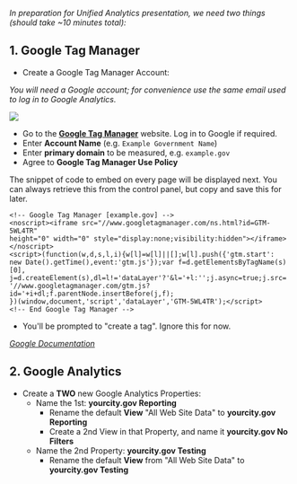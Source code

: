 _In preparation for Unified Analytics presentation, we need two things (should take ~10 minutes total):_

## 1. Google Tag Manager
- Create a Google Tag Manager Account:

_You will need a Google account; for convenience use the same email used to log in to Google Analytics._

![](https://raw.githubusercontent.com/laurenancona/unified-analytics/master/images/1-signup-screen.png)
- Go to the **[Google Tag Manager](https://tagmanager.google.com)** website. Log in to Google if required.
- Enter **Account Name** (e.g. `Example Government Name`)
- Enter **primary domain** to be measured, e.g. `example.gov`
- Agree to **Google Tag Manager Use Policy**

The snippet of code to embed on every page will be displayed next. You can always retrieve this from the control panel, but copy and save this for later.

```
<!-- Google Tag Manager [example.gov] -->
<noscript><iframe src="//www.googletagmanager.com/ns.html?id=GTM-5WL4TR"
height="0" width="0" style="display:none;visibility:hidden"></iframe></noscript>
<script>(function(w,d,s,l,i){w[l]=w[l]||[];w[l].push({'gtm.start':
new Date().getTime(),event:'gtm.js'});var f=d.getElementsByTagName(s)[0],
j=d.createElement(s),dl=l!='dataLayer'?'&l='+l:'';j.async=true;j.src=
'//www.googletagmanager.com/gtm.js?id='+i+dl;f.parentNode.insertBefore(j,f);
})(window,document,'script','dataLayer','GTM-5WL4TR');</script>
<!-- End Google Tag Manager -->
```

- You'll be prompted to "create a tag". Ignore this for now.

_[Google Documentation](https://support.google.com/tagmanager/answer/2574370?hl=en)_

## 2. Google Analytics
- Create a **TWO** new Google Analytics Properties:
	- Name the 1st: **yourcity.gov Reporting**
		- Rename the default **View** "All Web Site Data" to **yourcity.gov Reporting**
		- Create a 2nd View in that Property, and name it **yourcity.gov No Filters**
	- Name the 2nd Property: **yourcity.gov Testing**
		- Rename the default **View** from "All Web Site Data" to **yourcity.gov Testing**
	